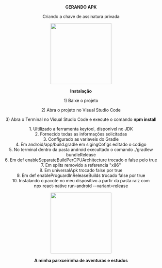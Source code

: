 <p align="center">
  <b>GERANDO APK</b>
</p>
<p align="center">
Criando a chave de assinatura privada
</p>
<p align="center">
<img width="200px" src="https://kokensha.xyz/wp-content/uploads/2018/02/react-native.png">
</p>
<p align="center">
<b> Instalação </b>
</p>
<p align="center">
<p align="center">
1) Baixe o projeto
</p>
<p align="center">
2) Abra o projeto no Visual Studio Code
</p>
<p align="center">
3) Abra o Terminal no Visual Studio Code e execute o comando <b>npm install</b>
</p>
<p align="center">
1. Ultilizado a ferramenta keytool, disponivel no JDK <br>
2. Fornecido todas as informações solicitadas<br>
3. Configurado as variaveis do Gradle<br>
4. Em android/app/build.gradle em sigingCofigs editado o codigo<br>
5. No terminal dentro da pasta android execultado o comando ./gradlew bundleRelease<br>
6. Em def enableSeparateBuildPerCPUArchitecture trocado o false pelo true<br>
7. Em splits removido a referencia "x86"<br>
8. Em universalApk trocado false por true<br>
9. Em def enableProguardInReleaseBuilds trocado false por true<br>
10. Instalando o pacote no meu dispositivo a partir da pasta raiz com<br> npx react-native run-android --variant=release<br>
</p>
<p align="center">
<img width="200px" src="https://github.com/Amdio11/senai-versoes-colaboracoes/blob/master/img/Estudando.png">
</p>
<p align="center">
<b> A minha parxceirinha de aventuras e estudos </b>
</p>
